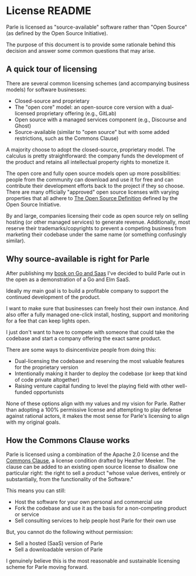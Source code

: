 # License README

Parle is licensed as "source-available" software rather than "Open Source" (as 
defined by the Open Source Initiative).

The purpose of this document is to provide some rationale behind this decision 
and answer some common questions that may arise.

## A quick tour of licensing

There are several common licensing schemes (and accompanying business models) 
for software businesses:

- Closed-source and proprietary
- The "open core" model: an open-source core version with a dual-licensed proprietary offering (e.g., GitLab)
- Open source with a managed services component (e.g., Discourse and Ghost)
- Source-available (similar to "open source" but with some added restrictions, such as the Commons Clause)

A majority choose to adopt the closed-source, proprietary model. The calculus 
is pretty straightforward: the company funds the development of the product and 
retains all intellectual property rights to monetize it.

The open core and fully open source models open up more possibilities: people 
from the community can download and use it for free and can contribute their 
development efforts back to the project if they so choose. There are many 
officially "approved" open source licenses with varying properties that all 
adhere to [The Open Source Definition](https://opensource.org/osd) defined by 
the Open Source Initiative.

By and large, companies licensing their code as open source rely on selling 
hosting (or other managed services) to generate revenue. Additionally, most 
reserve their trademarks/copyrights to prevent a competing business from 
marketing their codebase under the same name (or something confusingly similar).

## Why source-available is right for Parle

After publishing my [book on Go and Saas](https://buildsaasappingo.com) I've 
decided to build Parle out in the open as a demonstration of a Go and Elm SaaS.

Ideally my main goal is to build a profitable company to support the continued 
development of the product.

I want to make sure that businesses can freely host their own instance. And also 
offer a fully managed one-click install, hosting, support and monitoring for a 
fee that can keep lights open.

I just don't want to have to compete with someone that could take the codebase 
and start a company offering the exact same product.


There are some ways to disincentivize people from doing this:

- Dual-licensing the codebase and reserving the most valuable features for the proprietary version
- Intentionally making it harder to deploy the codebase (or keep that kind of code private altogether)
- Raising venture capital funding to level the playing field with other well-funded opportunists

None of these options align with my values and my vision for Parle. Rather than 
adopting a 100% permissive license and attempting to play defense against rational 
actors, it makes the most sense for Parle's licensing to align with my original goals.

## How the Commons Clause works

Parle is licensed using a combination of the Apache 2.0 license and the 
[Commons Clause](https://commonsclause.com/), a license condition drafted by 
Heather Meeker. The clause can be added to an existing open source license to 
disallow one particular right: the right to sell a product "whose value derives, 
entirely or substantially, from the functionality of the Software."

This means you can still:

- Host the software for your own personal and commercial use
- Fork the codebase and use it as the basis for a non-competing product or service
- Sell consulting services to help people host Parle for their own use

But, you cannot do the following without permission:

- Sell a hosted (SaaS) version of Parle
- Sell a downloadable version of Parle

I genuinely believe this is the most reasonable and sustainable licensing scheme 
for Parle moving forward.